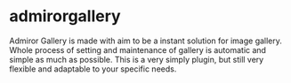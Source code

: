 admirorgallery
==============

Admiror Gallery is made with aim to be a instant solution for image gallery. Whole process of setting and maintenance of gallery is automatic and simple as much as possible. This is a very simply plugin, but still very flexible and adaptable to your specific needs. 
